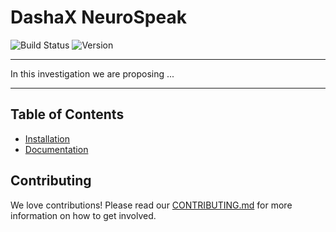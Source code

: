 # DashaX NeuroSpeak

![Build Status](https://img.shields.io/badge/build-passing-brightgreen)
![Version](https://img.shields.io/badge/version-1.0.0-blue)

---

In this investigation we are proposing ...

---

## Table of Contents
- [Installation]()
- [Documentation](./docs/README.md)

## Contributing
We love contributions! Please read our [CONTRIBUTING.md](./CONTRIBUTING.md) for more information on how to get involved.

